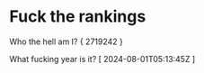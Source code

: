 # Fuck the rankings

Who the hell am I?
{ 2719242 }

What fucking year is it?
[ 2024-08-01T05:13:45Z ]

